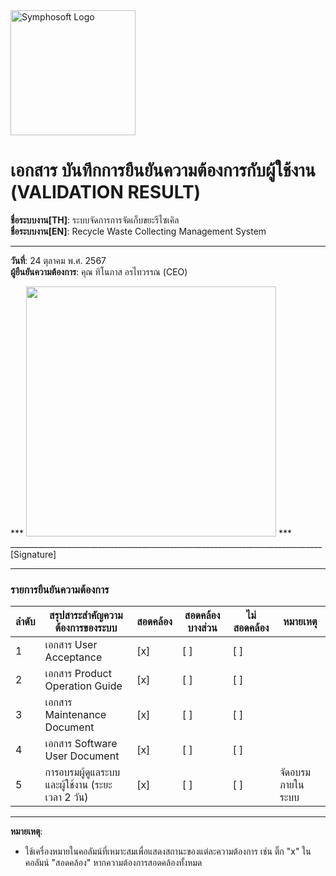 <img src="https://www.symphosoft.com/logo/symphosoftLogo.png" alt="Symphosoft Logo" width="200"/>

# เอกสาร บันทึกการยืนยันความต้องการกับผู้ใช้งาน (VALIDATION RESULT)

**ชื่อระบบงาน[TH]**: ระบบจัดการการจัดเก็บขยะรีไซเคิล  
**ชื่อระบบงาน[EN]**: Recycle Waste Collecting Management System  

---

**วันที่**: 24 ตุลาคม พ.ศ. 2567  
**ผู้ยืนยันความต้องการ**: คุณ ทิโนภาส อรไทวรรณ (CEO)  

***  <img src="https://www.symphosoft.com/signature.png"  width="400"/>         ***      
 ______________________________________________________________________________  [Signature]

---

### รายการยืนยันความต้องการ

| ลำดับ | สรุปสาระสำคัญความต้องการของระบบ               | สอดคล้อง | สอดคล้องบางส่วน | ไม่สอดคล้อง | หมายเหตุ          |
|-------|-------------------------------------------------|-----------|-------------------|--------------|-------------------|
| 1     | เอกสาร User Acceptance                          | [x]       | [ ]              | [ ]          |                   |
| 2     | เอกสาร Product Operation Guide                  | [x]       | [ ]              | [ ]          |                   |
| 3     | เอกสาร Maintenance Document                     | [x]       | [ ]              | [ ]          |                   |
| 4     | เอกสาร Software User Document                   | [x]       | [ ]              | [ ]          |                   |
| 5     | การอบรมผู้ดูแลระบบและผู้ใช้งาน (ระยะเวลา 2 วัน) | [x]       | [ ]              | [ ]          | จัดอบรมภายในระบบ  |  
  

---

**หมายเหตุ**:  
- ใช้เครื่องหมายในคอลัมน์ที่เหมาะสมเพื่อแสดงสถานะของแต่ละความต้องการ เช่น ติ๊ก "x" ในคอลัมน์ "สอดคล้อง" หากความต้องการสอดคล้องทั้งหมด  
